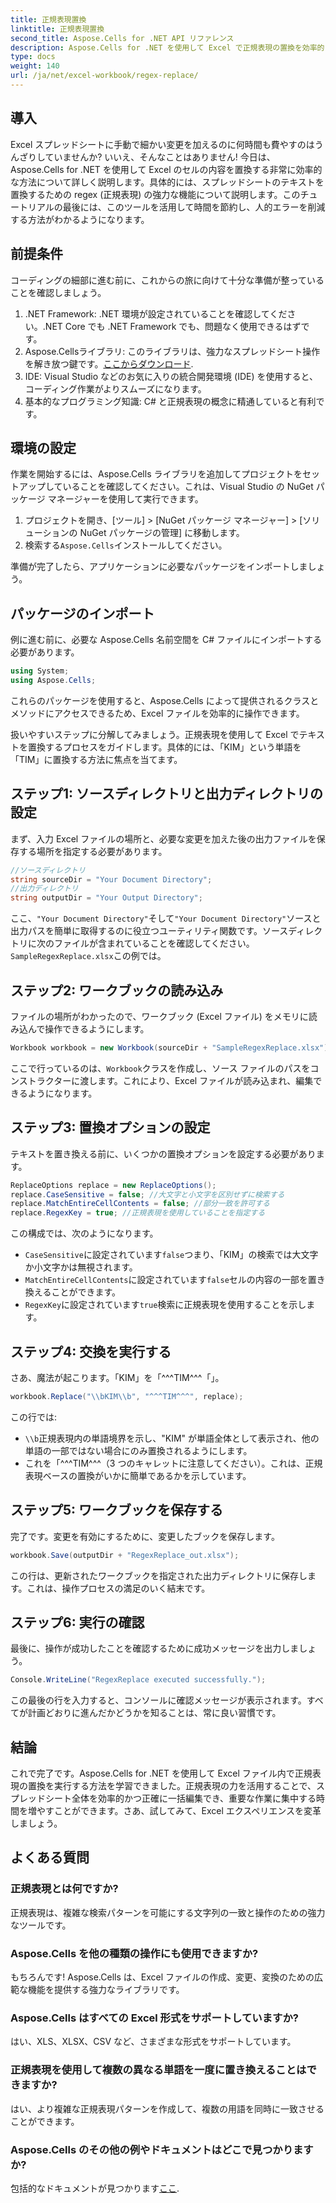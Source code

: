 ```yaml
---
title: 正規表現置換
linktitle: 正規表現置換
second_title: Aspose.Cells for .NET API リファレンス
description: Aspose.Cells for .NET を使用して Excel で正規表現の置換を効率的に使用する方法を学習します。スプレッドシート タスクの生産性と精度が向上します。
type: docs
weight: 140
url: /ja/net/excel-workbook/regex-replace/
---
```

## 導入

Excel スプレッドシートに手動で細かい変更を加えるのに何時間も費やすのはうんざりしていませんか? いいえ、そんなことはありません! 今日は、Aspose.Cells for .NET を使用して Excel のセルの内容を置換する非常に効率的な方法について詳しく説明します。具体的には、スプレッドシートのテキストを置換するための regex (正規表現) の強力な機能について説明します。このチュートリアルの最後には、このツールを活用して時間を節約し、人的エラーを削減する方法がわかるようになります。

## 前提条件

コーディングの細部に進む前に、これからの旅に向けて十分な準備が整っていることを確認しましょう。

1. .NET Framework: .NET 環境が設定されていることを確認してください。.NET Core でも .NET Framework でも、問題なく使用できるはずです。
2. Aspose.Cellsライブラリ: このライブラリは、強力なスプレッドシート操作を解き放つ鍵です。[ここからダウンロード](https://releases.aspose.com/cells/net/).
3. IDE: Visual Studio などのお気に入りの統合開発環境 (IDE) を使用すると、コーディング作業がよりスムーズになります。
4. 基本的なプログラミング知識: C# と正規表現の概念に精通していると有利です。

## 環境の設定

作業を開始するには、Aspose.Cells ライブラリを追加してプロジェクトをセットアップしていることを確認してください。これは、Visual Studio の NuGet パッケージ マネージャーを使用して実行できます。

1. プロジェクトを開き、[ツール] > [NuGet パッケージ マネージャー] > [ソリューションの NuGet パッケージの管理] に移動します。
2. 検索する`Aspose.Cells`インストールしてください。

準備が完了したら、アプリケーションに必要なパッケージをインポートしましょう。

## パッケージのインポート

例に進む前に、必要な Aspose.Cells 名前空間を C# ファイルにインポートする必要があります。

```csharp
using System;
using Aspose.Cells;
```

これらのパッケージを使用すると、Aspose.Cells によって提供されるクラスとメソッドにアクセスできるため、Excel ファイルを効率的に操作できます。

扱いやすいステップに分解してみましょう。正規表現を使用して Excel でテキストを置換するプロセスをガイドします。具体的には、「KIM」という単語を「TIM」に置換する方法に焦点を当てます。

## ステップ1: ソースディレクトリと出力ディレクトリの設定

まず、入力 Excel ファイルの場所と、必要な変更を加えた後の出力ファイルを保存する場所を指定する必要があります。

```csharp
//ソースディレクトリ
string sourceDir = "Your Document Directory";
//出力ディレクトリ
string outputDir = "Your Output Directory";
```

ここ、`"Your Document Directory"`そして`"Your Document Directory"`ソースと出力パスを簡単に取得するのに役立つユーティリティ関数です。ソースディレクトリに次のファイルが含まれていることを確認してください。`SampleRegexReplace.xlsx`この例では。

## ステップ2: ワークブックの読み込み

ファイルの場所がわかったので、ワークブック (Excel ファイル) をメモリに読み込んで操作できるようにします。

```csharp
Workbook workbook = new Workbook(sourceDir + "SampleRegexReplace.xlsx");
```

ここで行っているのは、`Workbook`クラスを作成し、ソース ファイルのパスをコンストラクターに渡します。これにより、Excel ファイルが読み込まれ、編集できるようになります。

## ステップ3: 置換オプションの設定

テキストを置き換える前に、いくつかの置換オプションを設定する必要があります。

```csharp
ReplaceOptions replace = new ReplaceOptions();
replace.CaseSensitive = false; //大文字と小文字を区別せずに検索する
replace.MatchEntireCellContents = false; //部分一致を許可する
replace.RegexKey = true; //正規表現を使用していることを指定する
```

この構成では、次のようになります。
- `CaseSensitive`に設定されています`false`つまり、「KIM」の検索では大文字か小文字かは無視されます。
- `MatchEntireCellContents`に設定されています`false`セルの内容の一部を置き換えることができます。
- `RegexKey`に設定されています`true`検索に正規表現を使用することを示します。

## ステップ4: 交換を実行する

さあ、魔法が起こります。「KIM」を「^^^TIM^^^「」。

```csharp
workbook.Replace("\\bKIM\\b", "^^^TIM^^^", replace);
```

この行では:
- `\\b`正規表現内の単語境界を示し、"KIM" が単語全体として表示され、他の単語の一部ではない場合にのみ置換されるようにします。
- これを「^^^TIM^^^（3 つのキャレットに注意してください）。これは、正規表現ベースの置換がいかに簡単であるかを示しています。

## ステップ5: ワークブックを保存する

完了です。変更を有効にするために、変更したブックを保存します。

```csharp
workbook.Save(outputDir + "RegexReplace_out.xlsx");
```

この行は、更新されたワークブックを指定された出力ディレクトリに保存します。これは、操作プロセスの満足のいく結末です。

## ステップ6: 実行の確認

最後に、操作が成功したことを確認するために成功メッセージを出力しましょう。

```csharp
Console.WriteLine("RegexReplace executed successfully.");
```

この最後の行を入力すると、コンソールに確認メッセージが表示されます。すべてが計画どおりに進んだかどうかを知ることは、常に良い習慣です。

## 結論

これで完了です。Aspose.Cells for .NET を使用して Excel ファイル内で正規表現の置換を実行する方法を学習できました。正規表現の力を活用することで、スプレッドシート全体を効率的かつ正確に一括編集でき、重要な作業に集中する時間を増やすことができます。さあ、試してみて、Excel エクスペリエンスを変革しましょう。

## よくある質問 

### 正規表現とは何ですか?  
正規表現は、複雑な検索パターンを可能にする文字列の一致と操作のための強力なツールです。

### Aspose.Cells を他の種類の操作にも使用できますか?  
もちろんです! Aspose.Cells は、Excel ファイルの作成、変更、変換のための広範な機能を提供する強力なライブラリです。

### Aspose.Cells はすべての Excel 形式をサポートしていますか?  
はい、XLS、XLSX、CSV など、さまざまな形式をサポートしています。

### 正規表現を使用して複数の異なる単語を一度に置き換えることはできますか?  
はい、より複雑な正規表現パターンを作成して、複数の用語を同時に一致させることができます。

### Aspose.Cells のその他の例やドキュメントはどこで見つかりますか?  
包括的なドキュメントが見つかります[ここ](https://reference.aspose.com/cells/net/).